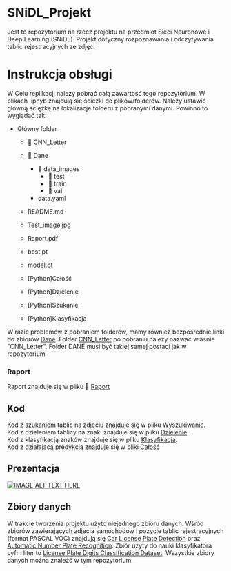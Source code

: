 # SNiDL_Projekt


Jest to repozytorium na rzecz projektu na przedmiot Sieci Neuronowe i Deep Learning (SNiDL). Projekt dotyczny rozpoznawania i odczytywania tablic rejestracyjnych ze zdjęć.


# Instrukcja obsługi 

W Celu replikacji należy pobrać całą zawartość tego repozytorium. W plikach .ipnyb znajdują się ścieżki do plików/folderów. Należy ustawić główną sciężkę na lokalizacje folderu z pobranymi danymi. Powinno to wyglądać tak:

- Główny folder
  - :file_folder: CNN_Letter
  - :file_folder: Dane
    - :file_folder: data_images
        - :file_folder: test
        - :file_folder: train
        - :file_folder: val
    - data.yaml

  - README.md
  - Test_image.jpg
  - Raport.pdf 
  - best.pt
  - model.pt
  - [Python]Całość
  - [Python]Dzielenie
  - [Python]Szukanie
  - [Python]Klasyfikacja

 W razie problemów z pobraniem folderów, mamy również bezpośrednie linki do zbiorów [Dane](https://drive.google.com/file/d/1_FLU1zXT9rKYJLGNkzCDd0W6O1SSendz/view). Folder [CNN_Letter](https://www.kaggle.com/datasets/aladdinss/license-plate-digits-classification-dataset) po pobraniu należy nazwać własnie "CNN_Letter". Folder DANE musi być takiej samej postaci jak w repozytorium
 

    

### Raport 
Raport znajduje się w pliku :notebook_with_decorative_cover: [Raport](Raport.pdf)

## Kod
Kod z szukaniem tablic na zdjęciu znajduje się w pliku [Wyszukiwanie]([Python]Szukanie.ipynb). <br />
Kod z dzieleniem tablicy na znaki znajduje się w pliku [Dzielenie]([Python]Dzielenie.ipynb). <br />
Kod z klasyfikacją znaków znajduje się w pliku [Klasyfikacja]([Python]Klasyfikacja.ipynb). <br />
Kod z działającą predykcją znajduje się w pliki [Całość]([Python]Całość.ipynb)

## Prezentacja

[![IMAGE ALT TEXT HERE]([https://img.youtube.com/vi/dQw4w9WgXcQ/0.jpg)](https://www.youtube.com/watch?v=dQw4w9WgXcQ](https://youtu.be/SbNnrgLuI0w))


## Zbiory danych
W trakcie tworzenia projektu użyto niejednego zbioru danych. Wśród zbiorów zawierających zdjecia samochodów i pozycje tablic rejestracyjnych (format PASCAL VOC) znajdują się [Car License Plate Detection](https://www.kaggle.com/datasets/andrewmvd/car-plate-detection) oraz [Automatic Number Plate Recognition](https://www.kaggle.com/datasets/aslanahmedov/number-plate-detection). Zbiór użyty do nauki klasyfikatora cyfr i liter to [License Plate Digits Classification Dataset](https://www.kaggle.com/datasets/aladdinss/license-plate-digits-classification-dataset). Wszystkie zbiory danych można znaleźć w tym repozytorium.

